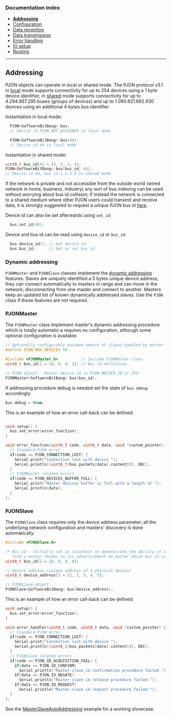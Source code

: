 
### Documentation index
- **[Addressing](/documentation/addressing.md)**
- [Configuration](/documentation/configuration.md)
- [Data reception](/documentation/data-reception.md)
- [Data transmission](/documentation/data-transmission.md)
- [Error handling](/documentation/error-handling.md)
- [IO setup](/documentation/io-setup.md)
- [Routing](/documentation/routing.md)

---

## Addressing
PJON objects can operate in local or shared mode. The PJON protocol v3.1 in [local](/specification/PJON-protocol-specification-v3.1.md#local-mode) mode supports connectivity for up to 254 devices using a 1 byte device identifier, in [shared](/specification/PJON-protocol-specification-v3.1.md#shared-mode) mode supports connectivity for up to 4.294.967.295 buses (groups of devices) and up to 1.090.921.692.930 devices using an additional 4 bytes bus identifier.

Instantiation in local mode:
```cpp  
  PJON<SoftwareBitBang> bus;
  // Device id PJON_NOT_ASSIGNED in local mode

  PJON<SoftwareBitBang> bus(44);
  // Device id 44 in local mode
```
Instantiation in shared mode:
```cpp
uint8_t bus_id[4] = {1, 2, 3, 4};
PJON<SoftwareBitBang> bus(bus_id, 44);
// Device id 44, bus id 1.2.3.4 in shared mode
```
if the network is private and not accessible from the outside world (wired network in home, business, industry) any sort of bus indexing can be used without worrying about bus id collision; if instead the network is connected to a shared medium where other PJON users could transmit and receive data, it is strongly suggested to request a unique PJON bus id [here](http://www.pjon.org/get-bus-id.php).

Device id can also be set afterwards using `set_id`:
```cpp  
  bus.set_id(44);  
```
Device and bus id can be read using `device_id` or `bus_id`:
```cpp  
  bus.device_id(); // Get device id
  bus.bus_id;      // Get or set bus id
```

### Dynamic addressing
`PJONMaster` and `PJONSlave` classes implement the [dynamic addressing](/specification/PJON-dynamic-addressing-specification-v3.0.md) features. Slaves are uniquely identified a 5 bytes unique device address, they can connect automatically to masters in range and can move in the network; disconnecting from one master and connect to another. Masters keep an updated list of known dynamically addressed slaves. Use the `PJON` class if those features are not required.   

### PJONMaster
The `PJONMaster` class implement master's dynamic addressing procedure which is totally automatic a requires no configuration, although some optional configuration is available.
```cpp
// Optionally configurable maximum amount of slaves handled by master
#define PJON_MAX_DEVICES 50

#include <PJONMaster.h>          // Include PJONMaster class
uint8_t bus_id[] = {0, 0, 0, 1}; // Bus id definition

// PJON object - Master device id is PJON_MASTER_ID or 254
PJONMaster<SoftwareBitBang> bus(bus_id);
```
If addressing procedure debug is needed set the state of `bus.debug` accordingly:
```cpp
bus.debug = true;
```
This is an example of how an error call-back can be defined:
```cpp

void setup() {
  bus.set_error(error_function);
}

void error_function(uint8_t code, uint8_t data, void *custom_pointer) {
  // Standard PJON error
  if(code == PJON_CONNECTION_LOST) {
    Serial.print("Connection lost with device ");
    Serial.println((uint8_t)bus.packets[data].content[0], DEC);
  }
  // PJONMaster related errors
  if(code == PJON_DEVICES_BUFFER_FULL) {
    Serial.print("Master devices buffer is full with a length of ");
    Serial.println(data);
  }
};
```

### PJONSlave
The `PJONSlave` class requires only the device address parameter; all the underlying network configuration and masters' discovery is done automatically.

```cpp
#include <PJONSlave.h>

/* Bus id - Initially set as localhost to demonstrate the ability of slaves to
   find a master thanks to its advertisement no matter which bus id is used */
uint8_t bus_id[] = {0, 0, 0, 0};

// Device address (unique address of a physical device)
uint8_t device_address[] = {1, 2, 3, 4, 5};

// PJONSlave object
PJONSlave<SoftwareBitBang> bus(device_address);
```
This is an example of how an error call-back can be defined:
```cpp
void setup() {
  bus.set_error(error_function);
}

void error_handler(uint8_t code, uint8_t data, void *custom_pointer) {
  // Standard PJON error
  if(code == PJON_CONNECTION_LOST) {
    Serial.print("Connection lost with device ");
    Serial.println((uint8_t)bus.packets[data].content[0], DEC);
  }
  // PJONSlave related errors
  if(code == PJON_ID_ACQUISITION_FAIL) {
    if(data == PJON_ID_CONFIRM)
      Serial.println("Master-slave id confirmation procedure failed.");
    if(data == PJON_ID_NEGATE)
      Serial.println("Master-slave id release procedure failed.");
    if(data == PJON_ID_REQUEST)
      Serial.println("Master-slave id request procedure failed.");
  }
};
```
See the [MasterSlaveAutoAddressing](../examples/ARDUINO/Network/SoftwareBitBang/MasterSlaveAutoAddressing) example for a working showcase.
